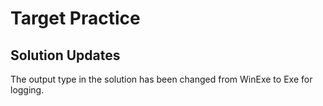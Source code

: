 # Target Practice

## Solution Updates

The output type in the solution has been changed from WinExe to Exe for logging.